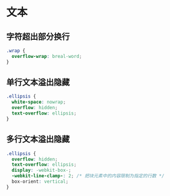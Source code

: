 # 文本


## 字符超出部分换行
``` css
.wrap {
  overflow-wrap: breal-word;
}
```
## 单行文本溢出隐藏
``` css
.ellipsis {
  white-space: nowrap;
  overflow: hidden;
  text-overflow: ellipsis;
}
```
## 多行文本溢出隐藏
``` css
.ellipsis {
  overflow: hidden;
  text-overflow: ellipsis;
  display: -webkit-box-;
  -webkit-line-clamp-: 2; /* 把块元素中的内容限制为指定的行数 */
  box-orient: vertical;
}
```